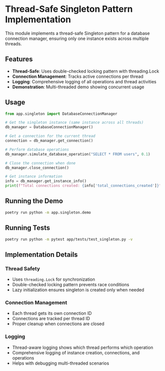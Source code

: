 # Thread-Safe Singleton Pattern Implementation

This module implements a thread-safe Singleton pattern for a database connection manager, ensuring only one instance exists across multiple threads.

## Features

- **Thread-Safe**: Uses double-checked locking pattern with threading.Lock
- **Connection Management**: Tracks active connections per thread
- **Logging**: Comprehensive logging of all operations and thread activities
- **Demonstration**: Multi-threaded demo showing concurrent usage

## Usage

```python
from app.singleton import DatabaseConnectionManager

# Get the singleton instance (same instance across all threads)
db_manager = DatabaseConnectionManager()

# Get a connection for the current thread
connection = db_manager.get_connection()

# Perform database operations
db_manager.simulate_database_operation("SELECT * FROM users", 0.1)

# Close the connection when done
db_manager.close_connection()

# Get instance information
info = db_manager.get_instance_info()
print(f"Total connections created: {info['total_connections_created']}")
```

## Running the Demo

```bash
poetry run python -m app.singleton.demo
```

## Running Tests

```bash
poetry run python -m pytest app/tests/test_singleton.py -v
```

## Implementation Details

### Thread Safety
- Uses `threading.Lock` for synchronization
- Double-checked locking pattern prevents race conditions
- Lazy initialization ensures singleton is created only when needed

### Connection Management
- Each thread gets its own connection ID
- Connections are tracked per thread ID
- Proper cleanup when connections are closed

### Logging
- Thread-aware logging shows which thread performs which operation
- Comprehensive logging of instance creation, connections, and operations
- Helps with debugging multi-threaded scenarios